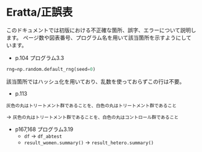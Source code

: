 # Eratta/正誤表
このドキュメントでは初版における不正確な箇所、誤字、エラーについて説明します。
ページ数や図表番号、プログラム名を用いて該当箇所を示すようにしています。

* p.104 プログラム3.3

``` python
rng=np.random.default_rng(seed=0)
```
該当箇所ではハッシュ化を用いており、乱数を使っておらずこの行は不要。 

* p.113

`灰色の丸はトリートメント群であることを、白色の丸はトリートメント群であること`

→ `灰色の丸はトリートメント群であることを、白色の丸はコントロール群であること`

* p167,168 プログラム3.19
  - `df` → `df_abtest`
  - `result_women.summary()` → `result_hetero.summary()`

